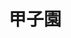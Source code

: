 ---
title: 甲子園
description: 甲子园，大阪附近的街名
kana: こうしえん
pronunciation: koushienn
tone: ③
type: 名词
pubDate: 2024-08-21 00:00:16
lessonIndex: 5
---